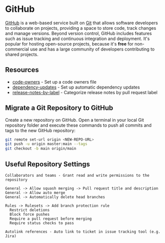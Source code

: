 # GitHub

[GitHub](https://github.com/) is a web-based service built on [Git](../git/) that allows software developers to
collaborate on projects, providing a space to store code, track changes and manage versions.
Beyond version control, GitHub includes features such as issue tracking and continuous integration and deployment.
It's popular for hosting open-source projects, because it's **free** for non-commercial use and has a large community
of developers contributing to shared projects.

## Resources

* [code-owners](./code-owners/) - Set up a code owners file
* [dependency-updates](./dependency-updates/) - Set up automatic dependency updates
* [release-notes-by-label](./release-notes-by-label/) - Categorize release notes by pull request label

## Migrate a Git Repository to GitHub

Create a new repository on GitHub. Open a terminal in your local Git repository folder and execute these commands to
push all commits and tags to the new GitHub repository:

```bash
git remote set-url origin <NEW-REPO-URL>
git push -u origin master:main --tags
git checkout -b main origin/main
```

## Useful Repository Settings

```text
Collaborators and teams - Grant read and write permissions to the repository

General -> Allow squash merging -> Pull request title and description
General -> Allow auto merge
General -> Automatically delete head branches

Rules -> Rulesets -> Add branch protection rule
  Restrict deletions
  Block force pushes
  Require a pull request before merging
  Require status checks to pass

Autolink references - Auto link to ticket in issue tracking tool (e.g. Jira)
```
